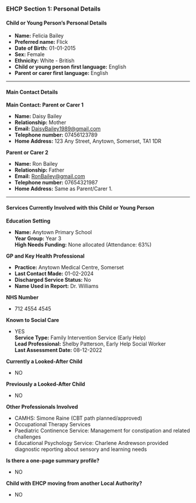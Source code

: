 ### EHCP Section 1: Personal Details

#### Child or Young Person’s Personal Details
- **Name:** Felicia Bailey
- **Preferred name:** Flick
- **Date of Birth:** 01-01-2015
- **Sex:** Female
- **Ethnicity:** White - British
- **Child or young person first language:** English
- **Parent or carer first language:** English

---

#### Main Contact Details

**Main Contact: Parent or Carer 1**
- **Name:** Daisy Bailey
- **Relationship:** Mother
- **Email:** DaisyBailey1989@gmail.com
- **Telephone number:** 07456123789
- **Home Address:** 123 Any Street, Anytown, Somerset, TA1 1DR

**Parent or Carer 2**
- **Name:** Ron Bailey
- **Relationship:** Father
- **Email:** RonBailey@gmail.com
- **Telephone number:** 07654321987
- **Home Address:** Same as Parent/Carer 1.

---

#### Services Currently Involved with this Child or Young Person

**Education Setting**
- **Name:** Anytown Primary School  
  **Year Group:** Year 3  
  **High Needs Funding:** None allocated (Attendance: 63%)

**GP and Key Health Professional**
- **Practice:** Anytown Medical Centre, Somerset  
- **Last Contact Made:** 01-02-2024  
- **Discharged Service Status:** No  
- **Name Used in Report:** Dr. Williams

**NHS Number**
- 712 4554 4545

**Known to Social Care**
- YES  
  **Service Type:** Family Intervention Service (Early Help)  
  **Lead Professional:** Shelby Patterson, Early Help Social Worker  
  **Last Assessment Date:** 08-12-2022

**Currently a Looked-After Child**
- NO  

**Previously a Looked-After Child**
- NO  

**Other Professionals Involved**
- CAMHS: Simone Raine (CBT path planned/approved)  
- Occupational Therapy Services  
- Paediatric Continence Service: Management for constipation and related challenges  
- Educational Psychology Service: Charlene Andrewson provided diagnostic reporting about sensory and learning needs  

**Is there a one-page summary profile?**
- NO

**Child with EHCP moving from another Local Authority?**
- NO